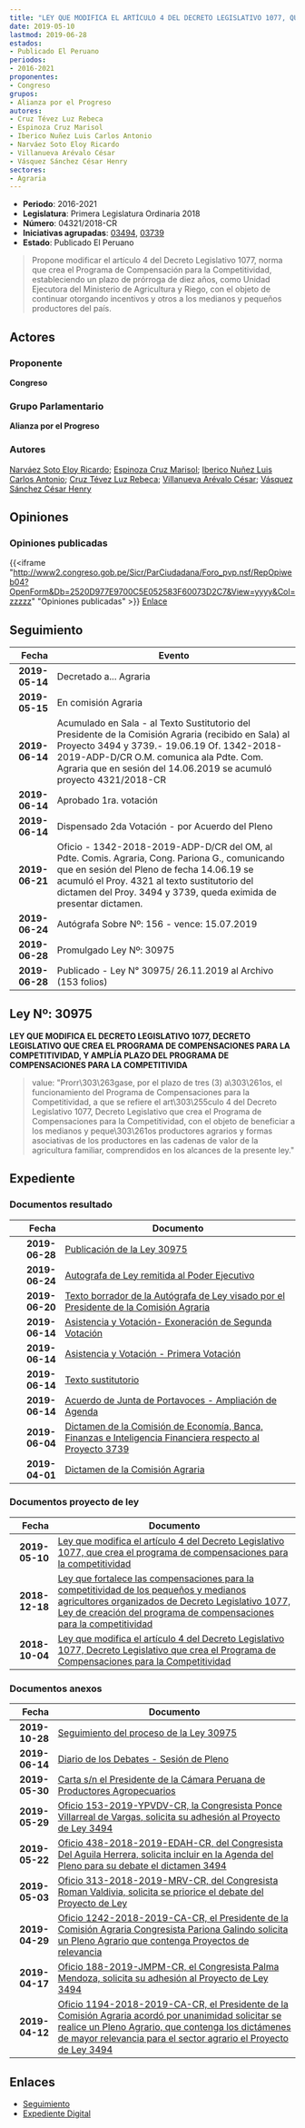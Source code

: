 ```yaml
---
title: "LEY QUE MODIFICA EL ARTÍCULO 4 DEL DECRETO LEGISLATIVO 1077, QUE CREA EL PROGRAMA DE COMPENSACIONES PARA LA COMPETITIVIDAD"
date: 2019-05-10
lastmod: 2019-06-28
estados:
- Publicado El Peruano
periodos:
- 2016-2021
proponentes:
- Congreso
grupos:
- Alianza por el Progreso
autores:
- Cruz Tévez Luz Rebeca
- Espinoza Cruz Marisol
- Iberico Nuñez Luis Carlos Antonio
- Narváez Soto Eloy Ricardo
- Villanueva Arévalo César
- Vásquez Sánchez César Henry
sectores:
- Agraria
---
```

- **Periodo**: 2016-2021
- **Legislatura**: Primera Legislatura Ordinaria 2018
- **Número**: 04321/2018-CR
- **Iniciativas agrupadas**: [03494](../../03400/03494), [03739](../../03700/03739)
- **Estado**: Publicado El Peruano

> Propone modificar el artículo 4 del Decreto Legislativo 1077, norma que crea el Programa de Compensación para la Competitividad, estableciendo un plazo de prórroga de diez años, como Unidad Ejecutora del Ministerio de Agricultura y Riego, con el objeto de continuar otorgando incentivos y otros a los medianos y pequeños productores del país.


## Actores

### Proponente

**Congreso**

### Grupo Parlamentario

**Alianza por el Progreso**

### Autores

[Narváez Soto Eloy Ricardo](mailto:mailto:enarvaez@congreso.gob.pe); [Espinoza Cruz Marisol](mailto:mailto:mespinozac@congreso.gob.pe); [Iberico Nuñez Luis Carlos Antonio](mailto:mailto:); [Cruz Tévez Luz Rebeca](mailto:mailto:lcruzt@congreso.gob.pe); [Villanueva Arévalo César](mailto:mailto:cvillanueva@congreso.gob.pe); [Vásquez Sánchez César Henry](mailto:mailto:cvasquezs@congreso.gob.pe)

## Opiniones

### Opiniones publicadas

{{<iframe "http://www2.congreso.gob.pe/Sicr/ParCiudadana/Foro_pvp.nsf/RepOpiweb04?OpenForm&Db=2520D977E9700C5E052583F60073D2C7&View=yyyy&Col=zzzzz" "Opiniones publicadas" >}}
[Enlace](http://www2.congreso.gob.pe/Sicr/ParCiudadana/Foro_pvp.nsf/RepOpiweb04?OpenForm&Db=2520D977E9700C5E052583F60073D2C7&View=yyyy&Col=zzzzz)


## Seguimiento

| Fecha | Evento |
|------:|--------|
| **2019-05-14** | Decretado a... Agraria |
| **2019-05-15** | En comisión Agraria |
| **2019-06-14** | Acumulado en Sala - al Texto Sustitutorio del Presidente de la Comisión Agraria (recibido en Sala) al Proyecto 3494 y 3739.- 19.06.19 Of. 1342-2018-2019-ADP-D/CR O.M. comunica ala Pdte. Com. Agraria que en sesión del 14.06.2019 se acumuló proyecto 4321/2018-CR |
| **2019-06-14** | Aprobado 1ra. votación |
| **2019-06-14** | Dispensado 2da Votación - por Acuerdo del Pleno |
| **2019-06-21** | Oficio - 1342-2018-2019-ADP-D/CR del OM, al Pdte. Comis. Agraria, Cong. Pariona G., comunicando que en sesión del Pleno de fecha 14.06.19 se acumuló el Proy. 4321 al texto sustitutorio del dictamen del Proy. 3494 y 3739, queda eximida de presentar dictamen. |
| **2019-06-24** | Autógrafa Sobre Nº: 156 - vence: 15.07.2019 |
| **2019-06-28** | Promulgado Ley Nº: 30975 |
| **2019-06-28** | Publicado - Ley N° 30975/ 26.11.2019 al Archivo (153 folios) |

## Ley Nº: 30975

**LEY QUE MODIFICA EL DECRETO LEGISLATIVO 1077, DECRETO LEGISLATIVO QUE CREA EL PROGRAMA DE COMPENSACIONES PARA LA COMPETITIVIDAD, Y AMPLÍA PLAZO DEL PROGRAMA DE COMPENSACIONES PARA LA COMPETITIVIDA**

> value: "Prorr\303\263gase, por el plazo de tres (3) a\303\261os, el funcionamiento del Programa de Compensaciones para la Competitividad, a que se refiere el art\303\255culo 4 del Decreto Legislativo 1077, Decreto Legislativo que crea el Programa de Compensaciones para la Competitividad, con el objeto de beneficiar a los medianos y peque\303\261os productores agrarios y formas asociativas de los productores en las cadenas de valor de la agricultura familiar, comprendidos en los alcances de la presente ley."


## Expediente

### Documentos resultado

| Fecha | Documento |
|------:|-----------|
| **2019-06-28** | [Publicación de la Ley 30975](http://www.leyes.congreso.gob.pe/Documentos/2016_2021/ADLP/Normas_Legales/30975-LEY.pdf) |
| **2019-06-24** | [Autografa de Ley remitida al Poder Ejecutivo](http://www.leyes.congreso.gob.pe/Documentos/2016_2021/ADLP/Texto_Aprobado/AU0349420190624.pdf) |
| **2019-06-20** | [Texto borrador de la Autógrafa de Ley visado por el Presidente de la Comisión Agraria](http://www.leyes.congreso.gob.pe/Documentos/2016_2021/Texto_Borrador_de_Autografa/BAU0349420190614.pdf) |
| **2019-06-14** | [Asistencia y Votación- Exoneración de Segunda Votación](http://www.leyes.congreso.gob.pe/Documentos/2016_2021/Asistencia_y_Votacion/Proyectos_de_Ley/Exoneracion_de_Segunda_Votacion/ESV0349420190614.pdf) |
| **2019-06-14** | [Asistencia y Votación - Primera Votación](http://www.leyes.congreso.gob.pe/Documentos/2016_2021/Asistencia_y_Votacion/Proyectos_de_Ley/AV0349420190614.pdf) |
| **2019-06-14** | [Texto sustitutorio](http://www.leyes.congreso.gob.pe/Documentos/2016_2021/Texto_Sustitutorio/Proyectos_de_Ley/TS0349420190614..pdf) |
| **2019-06-14** | [Acuerdo de Junta de Portavoces - Ampliación de Agenda](http://www.leyes.congreso.gob.pe/Documentos/2016_2021/Acuerdos/Junta_Portavoces/AJP0349420190614.pdf) |
| **2019-06-04** | [Dictamen de la Comisión de Economía, Banca, Finanzas e Inteligencia Financiera respecto al Proyecto 3739](http://www.leyes.congreso.gob.pe/Documentos/2016_2021/Dictamenes/Proyectos_de_Ley/03739DC09MAY20190604.pdf) |
| **2019-04-01** | [Dictamen de la Comisión Agraria](http://www.leyes.congreso.gob.pe/Documentos/2016_2021/Dictamenes/Proyectos_de_Ley/03494DC01MAY20190401..pdf) |

### Documentos proyecto de ley

| Fecha | Documento |
|------:|-----------|
| **2019-05-10** | [Ley que modifica el artículo 4 del Decreto Legislativo 1077, que crea el programa de compensaciones para la competitividad](http://www.leyes.congreso.gob.pe/Documentos/2016_2021/Proyectos_de_Ley_y_de_Resoluciones_Legislativas/PL0432120190510.pdf) |
| **2018-12-18** | [Ley que fortalece las compensaciones para la competitividad de los pequeños y medianos agricultores organizados de Decreto Legislativo 1077, Ley de creación del programa de compensaciones para la competitividad](http://www.leyes.congreso.gob.pe/Documentos/2016_2021/Proyectos_de_Ley_y_de_Resoluciones_Legislativas/PL0373920181218...pdf) |
| **2018-10-04** | [Ley que modifica el artículo 4 del Decreto Legislativo 1077, Decreto Legislativo que crea el Programa de Compensaciones para la Competitividad](http://www.leyes.congreso.gob.pe/Documentos/2016_2021/Proyectos_de_Ley_y_de_Resoluciones_Legislativas/PL0349420181004.pdf) |

### Documentos anexos

| Fecha | Documento |
|------:|-----------|
| **2019-10-28** | [Seguimiento del proceso de la Ley 30975](http://www.leyes.congreso.gob.pe/Documentos/2016_2021/Seguimiento_de_Proyectos_de_Ley/03494PL20191028.pdf) |
| **2019-06-14** | [Diario de los Debates - Sesión de Pleno](http://www2.congreso.gob.pe/Sicr/DiarioDebates/Publicad.nsf/SesionesPleno/05256D6E0073DFE9052584200055B7B3/$FILE/SLO-2018-12.pdf) |
| **2019-05-30** | [Carta s/n el Presidente de la Cámara Peruana de Productores Agropecuarios](http://www.leyes.congreso.gob.pe/Documentos/2016_2021/Oficios/Otras_Instituciones/CARTA-SN-CPPA-20190530.pdf) |
| **2019-05-29** | [Oficio 153-2019-YPVDV-CR, la Congresista Ponce Villarreal de Vargas, solicita su adhesión al Proyecto de Ley 3494](http://www.leyes.congreso.gob.pe/Documentos/2016_2021/Oficios/Congresistas/OFICIO-153-2019-YPVDV-CR.pdf) |
| **2019-05-22** | [Oficio 438-2018-2019-EDAH-CR, del Congresista Del Aguila Herrera, solicita incluir en la Agenda del Pleno para su debate el dictamen 3494](http://www.leyes.congreso.gob.pe/Documentos/2016_2021/Oficios/Congresistas/OFICIO-438-2018-2019-EDAH-CR.pdf) |
| **2019-05-03** | [Oficio 313-2018-2019-MRV-CR, del Congresista Roman Valdivia, solicita se priorice el debate del Proyecto de Ley](http://www.leyes.congreso.gob.pe/Documentos/2016_2021/Oficios/Congresistas/OFICIO-313-2018-2019-MRV-CR.pdf) |
| **2019-04-29** | [Oficio 1242-2018-2019-CA-CR, el Presidente de la Comisión Agraria Congresista Pariona Galindo solicita un Pleno Agrario que contenga Proyectos de relevancia](http://www.leyes.congreso.gob.pe/Documentos/2016_2021/Oficios/Comisiones_Ordinarias/OFICIO-1242-2018-2019-CA-CR.pdf) |
| **2019-04-17** | [Oficio 188-2019-JMPM-CR, el Congresista Palma Mendoza, solicita su adhesión al Proyecto de Ley 3494](http://www.leyes.congreso.gob.pe/Documentos/2016_2021/Adhesiones/Proyectos_de_Ley/OFICIO-188-2019-JMPM-CR.pdf) |
| **2019-04-12** | [Oficio 1194-2018-2019-CA-CR, el Presidente de la Comisión Agraria acordó por unanimidad solicitar se realice un Pleno Agrario, que contenga los dictámenes de mayor relevancia para el sector agrario el Proyecto de Ley 3494](http://www.leyes.congreso.gob.pe/Documentos/2016_2021/Oficios/Comisiones_Ordinarias/OFICIO-1194-2018-2019-CA-CR.pdf) |

## Enlaces

- [Seguimiento](http://www2.congreso.gob.pe/Sicr/TraDocEstProc/CLProLey2016.nsf/f7fff46988ca05b1052578e100829cc7/d25bd2d855fc3549052583f6005f1264?OpenDocument)
- [Expediente Digital](http://www2.congreso.gob.pe/Sicr/TraDocEstProc/Expvirt_2011.nsf/visbusqptramdoc1621/04321?opendocument)

